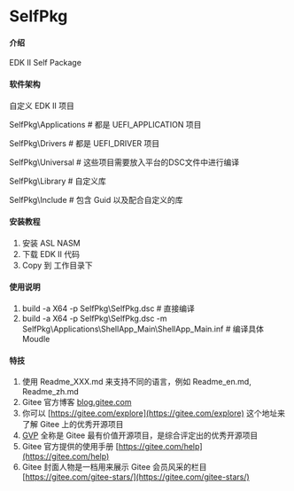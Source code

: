 # SelfPkg

#### 介绍
EDK II Self Package

#### 软件架构
自定义 EDK II 项目

SelfPkg\Applications # 都是 UEFI_APPLICATION 项目 

SelfPkg\Drivers      # 都是 UEFI_DRIVER 项目

SelfPkg\Universal    # 这些项目需要放入平台的DSC文件中进行编译

SelfPkg\Library      # 自定义库

SelfPkg\Include      # 包含 Guid 以及配合自定义的库


#### 安装教程

1.  安装 ASL NASM
2.  下载 EDK II 代码
3.  Copy 到 工作目录下

#### 使用说明

1.  build -a X64 -p SelfPkg\SelfPkg.dsc # 直接编译
2.  build -a X64 -p SelfPkg\SelfPkg.dsc -m SelfPkg\Applications\ShellApp_Main\ShellApp_Main.inf # 编译具体 Moudle


#### 特技

1.  使用 Readme\_XXX.md 来支持不同的语言，例如 Readme\_en.md, Readme\_zh.md
2.  Gitee 官方博客 [blog.gitee.com](https://blog.gitee.com)
3.  你可以 [https://gitee.com/explore](https://gitee.com/explore) 这个地址来了解 Gitee 上的优秀开源项目
4.  [GVP](https://gitee.com/gvp) 全称是 Gitee 最有价值开源项目，是综合评定出的优秀开源项目
5.  Gitee 官方提供的使用手册 [https://gitee.com/help](https://gitee.com/help)
6.  Gitee 封面人物是一档用来展示 Gitee 会员风采的栏目 [https://gitee.com/gitee-stars/](https://gitee.com/gitee-stars/)
